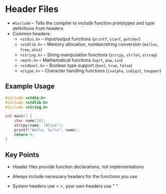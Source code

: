 # Header Files

- `#include` – Tells the compiler to include function prototypes and type definitions from headers
- Common headers:
  - `<stdio.h>` – Input/output functions (`printf`, `scanf`, `getchar`)
  - `<stdlib.h>` – Memory allocation, number/string conversion (`malloc`, `free`, `atoi`)
  - `<string.h>` – String manipulation functions (`strcpy`, `strlen`, `strcmp`)
  - `<math.h>` – Mathematical functions (`sqrt`, `pow`, `sin`)
  - `<stdbool.h>` – Boolean type support (`bool`, `true`, `false`)
  - `<ctype.h>` – Character handling functions (`isalpha`, `isdigit`, `toupper`)

## Example Usage
```c
#include <stdio.h>
#include <stdlib.h>
#include <string.h>

int main() {
    char name[20];
    strcpy(name, "Alice");
    printf("Hello, %s!\n", name);
    return 0;
}

```

## Key Points

- Header files provide function declarations, not implementations

- Always include necessary headers for the functions you use

- System headers use < >, your own headers use " "